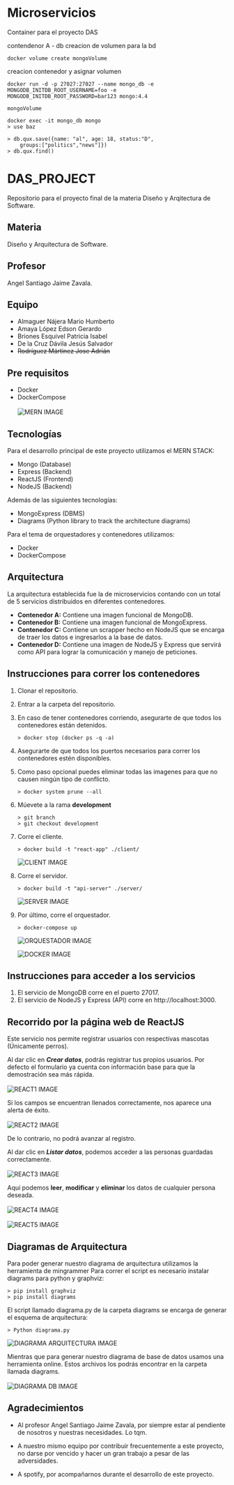 # Microservicios
Container para el proyecto DAS


contendenor A - db
creacion de volumen para la bd
```docker
docker volume create mongoVolume
```

creacion contenedor y asignar volumen

```docker
docker run -d -p 27027:27027 --name mongo_db -e MONGODB_INITDB_ROOT_USERNAME=foo -e MONGODB_INITDB_ROOT_PASSWORD=bar123 mongo:4.4

mongoVolume

docker exec -it mongo_db mongo
> use baz

> db.qux.save({name: "al", age: 18, status:"D",
    groups:["politics","news"]})
> db.qux.find()
```

# DAS_PROJECT
Repositorio para el proyecto final de la materia Diseño y Arqitectura de Software.

## Materia
Diseño y Arquitectura de Software.

## Profesor
Angel Santiago Jaime Zavala.

## Equipo
- Almaguer Nájera Mario Humberto
- Amaya López Edson Gerardo
- Briones Esquivel Patricia Isabel
- De la Cruz Dávila Jesús Salvador
- ~~Rodríguez Mártinez Jose Adrián~~

## Pre requisitos
- Docker
- DockerCompose
<br> <br> ![MERN IMAGE](https://github.com/EdsonAmaya7/Microservicios/blob/development/Images/MERN.jpg)

## Tecnologías
Para el desarrollo principal de este proyecto utilizamos el MERN STACK:

- Mongo (Database)
- Express (Backend)
- ReactJS (Frontend)
- NodeJS (Backend) 

Además de las siguientes tecnologías:
- MongoExpress (DBMS)
- Diagrams (Python library to track the architecture diagrams) 

Para el tema de orquestadores y contenedores utilizamos:
- Docker
- DockerCompose

## Arquitectura
La arquitectura establecida fue la de microservicios contando con un total de 5 servicios distribuidos en diferentes contenedores.
- **Contenedor A:** Contiene una imagen funcional de MongoDB.
- **Contenedor B:** Contiene una imagen funcional de MongoExpress.
- **Contenedor C:** Contiene un scrapper hecho en NodeJS que se encarga de traer los datos e ingresarlos a la base de datos.
- **Contenedor D:** Contiene una imagen de NodeJS y Express que servirá como API para lograr la comunicación y manejo de peticiones. 

## Instrucciones para correr los contenedores
1. Clonar el repositorio.
2. Entrar a la carpeta del repositorio.
3. En caso de tener contenedores corriendo, asegurarte de que todos los contenedores están detenidos. 
    ```
    > docker stop (docker ps -q -a)
    ```
4. Asegurarte de que todos los puertos necesarios para correr los contenedores estén disponibles. 
5. Como paso opcional puedes eliminar todas las imagenes para que no causen ningún tipo de conflicto. 
    ```
    > docker system prune --all 
    ```
6. Múevete a la rama **development**
    ```
    > git branch
    > git checkout development
    ```
7. Corre el cliente.
    ```
    > docker build -t "react-app" ./client/
    ```
    ![CLIENT IMAGE](https://github.com/EdsonAmaya7/Microservicios/blob/development/Images/cli_client.jpg)
8. Corre el servidor.
    ```
    > docker build -t "api-server" ./server/
    ```
    ![SERVER IMAGE](https://github.com/EdsonAmaya7/Microservicios/blob/development/Images/cli_server.jpg)
9. Por último, corre el orquestador. 

    ```
    > docker-compose up
    ```

    ![ORQUESTADOR IMAGE](https://github.com/EdsonAmaya7/Microservicios/blob/development/Images/cli_orquestador.jpg)
    
    ![DOCKER IMAGE](https://github.com/EdsonAmaya7/Microservicios/blob/development/Images/docker.jpg)
## Instrucciones para acceder a los servicios
1. El servicio de MongoDB corre en el puerto 27017.
2. El servicio de NodeJS y Express (API) corre en http://localhost:3000. 


## Recorrido por la página web de ReactJS
Este servicio nos permite registrar usuarios con respectivas mascotas (Únicamente perros). 

Al dar clic en ___Crear datos___, podrás registrar tus propios usuarios. Por defecto el formulario ya cuenta con información base para que la demostración sea más rápida.
<br> <br> ![REACT1 IMAGE](https://github.com/EdsonAmaya7/Microservicios/blob/development/Images/react_1.jpg)

Si los campos se encuentran llenados correctamente, nos aparece una alerta de éxito.
<br> <br> ![REACT2 IMAGE](https://github.com/EdsonAmaya7/Microservicios/blob/development/Images/react_2.jpg)


De lo contrario, no podrá avanzar al registro.

Al dar clic en ___Listar datos___, podemos acceder a las personas guardadas correctamente. 
<br> <br> ![REACT3 IMAGE](https://github.com/EdsonAmaya7/Microservicios/blob/development/Images/react_3.jpg)

Aquí podemos **leer**, **modificar** y **eliminar** los datos de cualquier persona deseada.
<br> <br> ![REACT4 IMAGE](https://github.com/EdsonAmaya7/Microservicios/blob/development/Images/react_4.jpg)
<br> <br> ![REACT5 IMAGE](https://github.com/EdsonAmaya7/Microservicios/blob/development/Images/react_5.jpg)


##  Diagramas de Arquitectura
Para poder generar nuestro diagrama de arquitectura utilizamos la herramienta de mingrammer Para correr el script es necesario instalar diagrams para python y graphviz:
```
> pip install graphviz
> pip install diagrams
```
El script llamado diagrama.py de la carpeta diagrams se encarga de generar el esquema de arquitectura:
```
> Python diagrama.py
```
![DIAGRAMA ARQUITECTURA IMAGE](https://github.com/EdsonAmaya7/Microservicios/blob/development/Images/arquitectura_diagrama.jpg)

Mientras que para generar nuestro diagrama de base de datos usamos una herramienta online. Estos archivos los podrás encontrar en la carpeta llamada diagrams.
<br> <br> ![DIAGRAMA DB IMAGE](https://github.com/EdsonAmaya7/Microservicios/blob/development/Images/diagrama_db.jpg)

## Agradecimientos
- Al profesor Angel Santiago Jaime Zavala, por siempre estar al pendiente de nosotros y nuestras necesidades. Lo tqm. 

- A nuestro mismo equipo por contribuir frecuentemente a este proyecto, no darse por vencido y hacer un gran trabajo a pesar de las adversidades.

- A spotify, por acompañarnos durante el desarrollo de  este proyecto.

